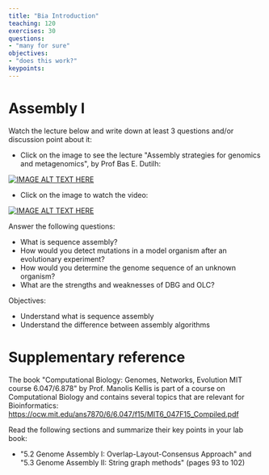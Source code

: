 ```yaml
---
title: "Bia Introduction"
teaching: 120
exercises: 30
questions:
- "many for sure"
objectives:
- "does this work?"
keypoints:
---
```


# Assembly I

Watch the lecture below and write down at least 3 questions and/or discussion point about it:

- Click on the image to see the lecture "Assembly strategies for genomics and metagenomics", by Prof Bas E. Dutilh:
  
[![IMAGE ALT TEXT HERE](https://img.youtube.com/vi/mHmMbPxKmn0/0.jpg)](https://www.youtube.com/watch?v=mHmMbPxKmn0)  

- Click on the image to watch the video:
  
[![IMAGE ALT TEXT HERE](https://img.youtube.com/vi/MgdfZTA-J3o/0.jpg)](https://www.youtube.com/watch?v=MgdfZTA-J3o)

Answer the following questions:

- What is sequence assembly?
- How would you detect mutations in a model organism after an evolutionary experiment?
- How would you determine the genome sequence of an unknown organism?
- What are the strengths and weaknesses of DBG and OLC?

Objectives:

- Understand what is sequence assembly
- Understand the difference between assembly algorithms

# Supplementary reference 

The book "Computational Biology: Genomes, Networks, Evolution MIT course 6.047/6.878" by Prof. Manolis Kellis is part of a course on Computational Biology and contains several topics that are relevant for Bioinformatics: https://ocw.mit.edu/ans7870/6/6.047/f15/MIT6_047F15_Compiled.pdf 

Read the following sections and summarize their key points in your lab book:  

- "5.2 Genome Assembly I: Overlap-Layout-Consensus Approach" and "5.3 Genome Assembly II: String graph methods" (pages 93 to 102)

